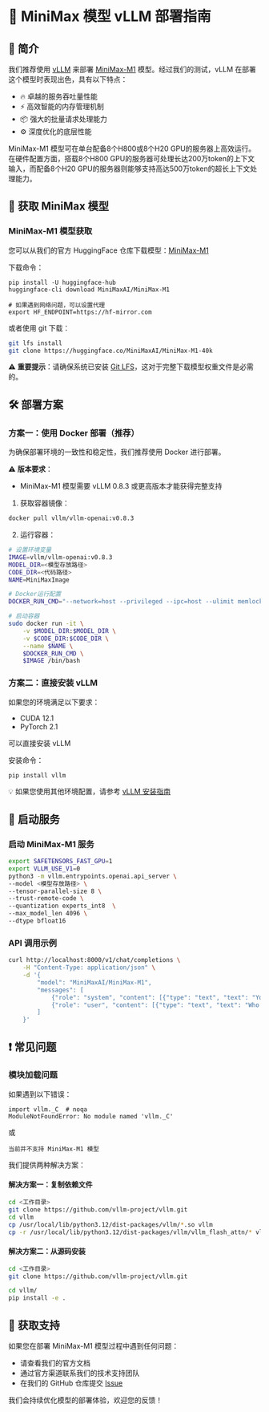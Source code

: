 # 🚀 MiniMax 模型 vLLM 部署指南

## 📖 简介

我们推荐使用 [vLLM](https://docs.vllm.ai/en/latest/) 来部署 [MiniMax-M1](https://huggingface.co/MiniMaxAI/MiniMax-M1-40k) 模型。经过我们的测试，vLLM 在部署这个模型时表现出色，具有以下特点：

- 🔥 卓越的服务吞吐量性能
- ⚡ 高效智能的内存管理机制
- 📦 强大的批量请求处理能力
- ⚙️ 深度优化的底层性能

MiniMax-M1 模型可在单台配备8个H800或8个H20 GPU的服务器上高效运行。在硬件配置方面，搭载8个H800 GPU的服务器可处理长达200万token的上下文输入，而配备8个H20 GPU的服务器则能够支持高达500万token的超长上下文处理能力。

## 💾 获取 MiniMax 模型

### MiniMax-M1 模型获取

您可以从我们的官方 HuggingFace 仓库下载模型：[MiniMax-M1](https://huggingface.co/MiniMaxAI/MiniMax-M1-40k)

下载命令：
```
pip install -U huggingface-hub
huggingface-cli download MiniMaxAI/MiniMax-M1

# 如果遇到网络问题，可以设置代理
export HF_ENDPOINT=https://hf-mirror.com
```

或者使用 git 下载：

```bash
git lfs install
git clone https://huggingface.co/MiniMaxAI/MiniMax-M1-40k
```

⚠️ **重要提示**：请确保系统已安装 [Git LFS](https://git-lfs.github.com/)，这对于完整下载模型权重文件是必需的。

## 🛠️ 部署方案

### 方案一：使用 Docker 部署（推荐）

为确保部署环境的一致性和稳定性，我们推荐使用 Docker 进行部署。

⚠️ **版本要求**：
- MiniMax-M1 模型需要 vLLM 0.8.3 或更高版本才能获得完整支持

1. 获取容器镜像：
```bash
docker pull vllm/vllm-openai:v0.8.3
```

2. 运行容器：
```bash
# 设置环境变量
IMAGE=vllm/vllm-openai:v0.8.3
MODEL_DIR=<模型存放路径>
CODE_DIR=<代码路径>
NAME=MiniMaxImage

# Docker运行配置
DOCKER_RUN_CMD="--network=host --privileged --ipc=host --ulimit memlock=-1 --shm-size=2gb --rm --gpus all --ulimit stack=67108864"

# 启动容器
sudo docker run -it \
    -v $MODEL_DIR:$MODEL_DIR \
    -v $CODE_DIR:$CODE_DIR \
    --name $NAME \
    $DOCKER_RUN_CMD \
    $IMAGE /bin/bash
```


### 方案二：直接安装 vLLM

如果您的环境满足以下要求：

- CUDA 12.1
- PyTorch 2.1

可以直接安装 vLLM

安装命令：
```bash
pip install vllm
```

💡 如果您使用其他环境配置，请参考 [vLLM 安装指南](https://docs.vllm.ai/en/latest/getting_started/installation.html)

## 🚀 启动服务

### 启动 MiniMax-M1 服务

```bash
export SAFETENSORS_FAST_GPU=1
export VLLM_USE_V1=0
python3 -m vllm.entrypoints.openai.api_server \
--model <模型存放路径> \
--tensor-parallel-size 8 \
--trust-remote-code \
--quantization experts_int8  \
--max_model_len 4096 \
--dtype bfloat16
```

### API 调用示例

```bash
curl http://localhost:8000/v1/chat/completions \
    -H "Content-Type: application/json" \
    -d '{
        "model": "MiniMaxAI/MiniMax-M1",
        "messages": [
            {"role": "system", "content": [{"type": "text", "text": "You are a helpful assistant."}]},
            {"role": "user", "content": [{"type": "text", "text": "Who won the world series in 2020?"}]}
        ]
    }'
```

## ❗ 常见问题

### 模块加载问题
如果遇到以下错误：
```
import vllm._C  # noqa
ModuleNotFoundError: No module named 'vllm._C'
```

或

```
当前并不支持 MiniMax-M1 模型
```

我们提供两种解决方案：

#### 解决方案一：复制依赖文件
```bash
cd <工作目录>
git clone https://github.com/vllm-project/vllm.git
cd vllm
cp /usr/local/lib/python3.12/dist-packages/vllm/*.so vllm 
cp -r /usr/local/lib/python3.12/dist-packages/vllm/vllm_flash_attn/* vllm/vllm_flash_attn
```

#### 解决方案二：从源码安装
```bash
cd <工作目录>
git clone https://github.com/vllm-project/vllm.git

cd vllm/
pip install -e .
```

## 📮 获取支持

如果您在部署 MiniMax-M1 模型过程中遇到任何问题：
- 请查看我们的官方文档
- 通过官方渠道联系我们的技术支持团队
- 在我们的 GitHub 仓库提交 [Issue](https://github.com/MiniMax-AI/MiniMax-M1/issues)

我们会持续优化模型的部署体验，欢迎您的反馈！
